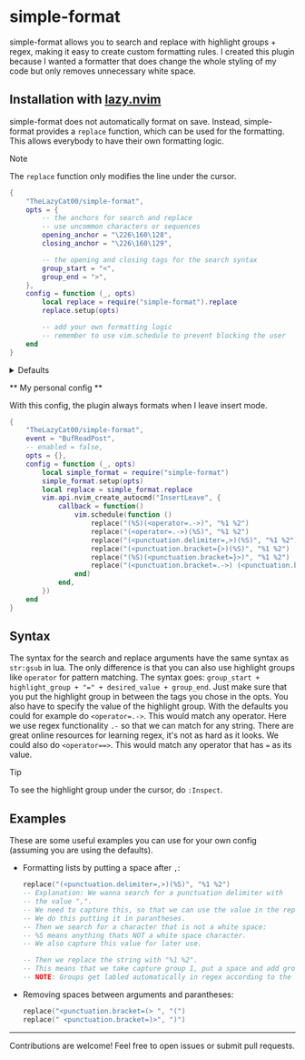 # simple-format

simple-format allows you to search and replace with highlight groups + regex, making it easy to create custom formatting rules.
I created this plugin because I wanted a formatter that does change the whole styling of my code but only removes unnecessary white space.

## Installation with [lazy.nvim](https://github.com/folke/lazy.nvim)

simple-format does not automatically format on save. Instead, simple-format provides a `replace` function, which can be used for the formatting. This allows everybody to have their own formatting logic.

> [!NOTE]
> The `replace` function only modifies the line under the cursor.

```lua
{
    "TheLazyCat00/simple-format",
    opts = {
        -- the anchors for search and replace
        -- use uncommon characters or sequences
        opening_anchor = "\226\160\128",
        closing_anchor = "\226\160\129",

        -- the opening and closing tags for the search syntax
        group_start = "<",
        group_end = ">",
    },
    config = function (_, opts)
        local replace = require("simple-format").replace
        replace.setup(opts)

        -- add your own formatting logic
        -- remember to use vim.schedule to prevent blocking the user
    end
}
```

<details>
<summary>Defaults</summary>

```lua
{
    -- HACK: use uncommon characters as anchors
    opening_anchor = "\226\160\128",
    closing_anchor = "\226\160\129",
    group_start = "<",
    group_end = ">",
}
```
</details>

** My personal config **

With this config, the plugin always formats when I leave insert mode.

```lua
{
    "TheLazyCat00/simple-format",
    event = "BufReadPost",
    -- enabled = false,
    opts = {},
    config = function (_, opts)
        local simple_format = require("simple-format")
        simple_format.setup(opts)
        local replace = simple_format.replace
        vim.api.nvim_create_autocmd("InsertLeave", {
            callback = function()
                vim.schedule(function ()
                    replace("(%S)(<operator=.->)", "%1 %2")
                    replace("(<operator=.->)(%S)", "%1 %2")
                    replace("(<punctuation.delimiter=,>)(%S)", "%1 %2")
                    replace("(<punctuation.bracket={>)(%S)", "%1 %2")
                    replace("(%S)(<punctuation.bracket=}>)", "%1 %2")
                    replace("(<punctuation.bracket=.->) (<punctuation.bracket=.->)", "%1%2")
                end)
            end,
        })
    end
}
```

## Syntax
The syntax for the search and replace arguments have the same syntax as `str:gsub` in lua.
The only difference is that you can also use highlight groups like `operator` for pattern matching.
The syntax goes: `group_start + highlight_group + "=" + desired_value + group_end`.
Just make sure that you put the highlight group in between the tags you chose in the opts.
You also have to specify the value of the highlight group.
With the defaults you could for example do `<operator=.->`.
This would match any operator. Here we use regex functionality `.-` so that we can match for any string.
There are great online resources for learning regex, it's not as hard as it looks.
We could also do `<operator==>`. This would match any operator that has `=` as its value.

> [!TIP]
> To see the highlight group under the cursor, do `:Inspect`.

## Examples

These are some useful examples you can use for your own config (assuming you are using the defaults).

- Formatting lists by putting a space after `,`:
    ```lua
    replace("(<punctuation.delimiter=,>)(%S)", "%1 %2")
    -- Explanation: We wanna search for a punctuation delimiter with
    -- the value ",".
    -- We need to capture this, so that we can use the value in the replace process:
    -- We do this putting it in parantheses.
    -- Then we search for a character that is not a white space:
    -- %S means anything thats NOT a white space character.
    -- We also capture this value for later use.

    -- Then we replace the string with "%1 %2".
    -- This means that we take capture group 1, put a space and add group 2.
    -- NOTE: Groups get labled automatically in regex according to the order.
    ```
- Removing spaces between arguments and parantheses:
    ```lua
    replace("<punctuation.bracket=(> ", "(")
    replace(" <punctuation.bracket=)>", ")")
    ```

---
Contributions are welcome! Feel free to open issues or submit pull requests.
